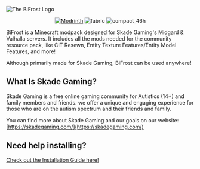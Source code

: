 ![The BiFrost Logo](https://cdn.modrinth.com/data/cached_images/b7a9677df9d27c2bd95ac3001211e1e5adc667d9_0.webp)

<div align=center>
  
<a href="https://skadegaming.com/bifrost" target="_blank"><img src="https://cdn.jsdelivr.net/npm/@intergrav/devins-badges@3/assets/compact/available/modrinth_46h.png" alt="Modrinth"></a>
![fabric](https://cdn.jsdelivr.net/npm/@intergrav/devins-badges@3/assets/compact/supported/fabric_46h.png)
![compact_46h](https://github.com/user-attachments/assets/4499933b-2666-4112-8120-dae1d87d1464)

</div>

BiFrost is a Minecraft modpack designed for Skade Gaming's Midgard & Valhalla servers. It includes all the mods needed for the community resource pack, like CIT Resewn, Entity Texture Features/Entity Model Features, and more!

Although primarily made for Skade Gaming, BiFrost can be used anywhere!

## What Is Skade Gaming?

Skade Gaming is a free online gaming community for Autistics (14+) and family members and friends. we offer a unique and engaging experience for those who are on the autism spectrum and their friends and family.

You can find more about Skade Gaming and our goals on our website: [https://skadegaming.com/](https://skadegaming.com/)

## Need help installing?

[Check out the Installation Guide here!](https://github.com/Skade-Gaming/BiFrost/wiki/Installation-Guide)
